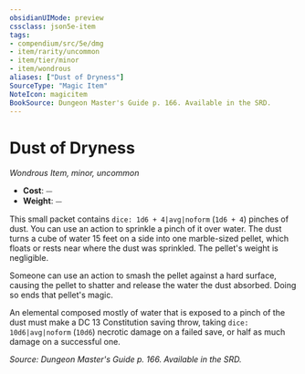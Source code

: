 ```yaml
---
obsidianUIMode: preview
cssclass: json5e-item
tags:
- compendium/src/5e/dmg
- item/rarity/uncommon
- item/tier/minor
- item/wondrous
aliases: ["Dust of Dryness"]
SourceType: "Magic Item"
NoteIcon: magicitem
BookSource: Dungeon Master's Guide p. 166. Available in the SRD.
---
```

# Dust of Dryness
*Wondrous Item, minor, uncommon*  

- **Cost**: ⏤
- **Weight**: ⏤

This small packet contains `dice: 1d6 + 4|avg|noform` (`1d6 + 4`) pinches of dust. You can use an action to sprinkle a pinch of it over water. The dust turns a cube of water 15 feet on a side into one marble-sized pellet, which floats or rests near where the dust was sprinkled. The pellet's weight is negligible.

Someone can use an action to smash the pellet against a hard surface, causing the pellet to shatter and release the water the dust absorbed. Doing so ends that pellet's magic.

An elemental composed mostly of water that is exposed to a pinch of the dust must make a DC 13 Constitution saving throw, taking `dice: 10d6|avg|noform` (`10d6`) necrotic damage on a failed save, or half as much damage on a successful one.

*Source: Dungeon Master's Guide p. 166. Available in the SRD.*